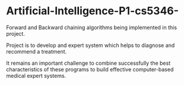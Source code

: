 # Artificial-Intelligence-P1-cs5346-
Forward and Backward chaining algorithms being implemented in this project.


Project is to develop and expert system which helps to diagnose and recommend a treatment.


It remains an important challenge to combine successfully the best characteristics of these programs to build effective computer-based medical expert systems. 
